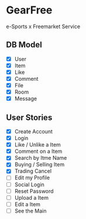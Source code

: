 # GearFree
e-Sports x Freemarket Service

## DB Model

- [x] User
- [x] Item
- [x] Like
- [x] Comment
- [x] File
- [x] Room
- [x] Message

## User Stories

- [x] Create Account
- [x] Login
- [x] Like / Unlike a Item
- [x] Comment on a Item
- [x] Search by Itme Name
- [x] Buying / Selling Item
- [x] Trading Cancel
- [ ] Edit my Profile
- [ ] Social Login
- [ ] Reset Password
- [ ] Upload a Item
- [ ] Edit a Item
- [ ] See the Main